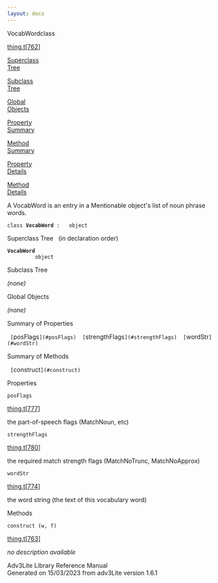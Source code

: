```yaml
---
layout: docs
---
```

<span class="title">VocabWord</span><span class="type">class</span>

[thing.t](../file/thing.t.html)\[[762](../source/thing.t.html#762)\]

[Superclass  
Tree](#_SuperClassTree_)

[Subclass  
Tree](#_SubClassTree_)

[Global  
Objects](#_ObjectSummary_)

[Property  
Summary](#_PropSummary_)

[Method  
Summary](#_MethodSummary_)

[Property  
Details](#_Properties_)

[Method  
Details](#_Methods_)

<div class="fdesc">

A VocabWord is an entry in a Mentionable object's list of noun phrase
words.

`class `**`VocabWord`**` :   object`

</div>

<span id="_SuperClassTree_"></span>

<div class="mjhd">

<span class="hdln">Superclass Tree</span>   (in declaration order)

</div>

**`VocabWord`**  
`         object`  
<span id="_SubClassTree_"></span>

<div class="mjhd">

<span class="hdln">Subclass Tree</span>  

</div>

*(none)* <span id="_ObjectSummary_"></span>

<div class="mjhd">

<span class="hdln">Global Objects</span>  

</div>

*(none)* <span id="_PropSummary_"></span>

<div class="mjhd">

<span class="hdln">Summary of Properties</span>  

</div>

` [`posFlags`](#posFlags)  [`strengthFlags`](#strengthFlags)  [`wordStr`](#wordStr)  `

<span id="_MethodSummary_"></span>

<div class="mjhd">

<span class="hdln">Summary of Methods</span>  

</div>

` [`construct`](#construct)  `

<span id="_Properties_"></span>

<div class="mjhd">

<span class="hdln">Properties</span>  

</div>

<span id="posFlags"></span>

`posFlags`

[thing.t](../file/thing.t.html)\[[777](../source/thing.t.html#777)\]

<div class="desc">

the part-of-speech flags (MatchNoun, etc)

</div>

<span id="strengthFlags"></span>

`strengthFlags`

[thing.t](../file/thing.t.html)\[[780](../source/thing.t.html#780)\]

<div class="desc">

the required match strength flags (MatchNoTrunc, MatchNoApprox)

</div>

<span id="wordStr"></span>

`wordStr`

[thing.t](../file/thing.t.html)\[[774](../source/thing.t.html#774)\]

<div class="desc">

the word string (the text of this vocabulary word)

</div>

<span id="_Methods_"></span>

<div class="mjhd">

<span class="hdln">Methods</span>  

</div>

<span id="construct"></span>

`construct (w, f)`

[thing.t](../file/thing.t.html)\[[763](../source/thing.t.html#763)\]

<div class="desc">

*no description available*

</div>

<div class="ftr">

Adv3Lite Library Reference Manual  
Generated on 15/03/2023 from adv3Lite version 1.6.1

</div>
